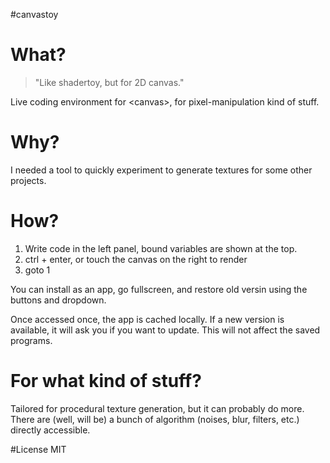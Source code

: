 #canvastoy

# What?

> "Like shadertoy, but for 2D canvas."

Live coding environment for &lt;canvas&gt;, for pixel-manipulation kind of
stuff.

# Why?

I needed a tool to quickly experiment to generate textures for some other
projects.

# How?
1. Write code in the left panel, bound variables are shown at the top.
1. ctrl + enter, or touch the canvas on the right to render
1. goto 1

You can install as an app, go fullscreen, and restore old versin using the
buttons and dropdown.

Once accessed once, the app is cached locally. If a new version is available,
it will ask you if you want to update. This will not affect the saved programs.

# For what kind of stuff?
Tailored for procedural texture generation, but it can probably do more. There
are (well, will be) a bunch of algorithm (noises, blur, filters, etc.) directly
accessible.

#License
MIT
